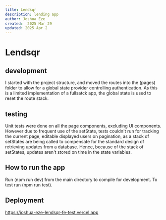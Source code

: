 ```yaml
---
title: Lendsqr
description: lending app
author: Joshua Eze
created:  2025 Mar 29
updated: 2025 Apr 2
---
```


Lendsqr
=========

## development
I started with the project structure, and moved the routes into the (pages) folder to allow for a global state provider controlling authentication. As this is a limited implementation of a fullsatck app, the global state is used to reset the route stack.

## testing
Unit tests were done on all the page components, excluding UI components. However due to frequent use of the setState, tests couldn't run for tracking the current page, editable displayed users on pagination, as a stack of setStates are being called to compensate for the standard design of retrieving updates from a database. Hence, because of the stack of setStates, updates aren't stored on time in the state variables.

## How to run the app

Run (npm run dev) from the main directory to compile for development. To test run (npm run test). 

## Deployment
https://joshua-eze-lendsqr-fe-test.vercel.app





